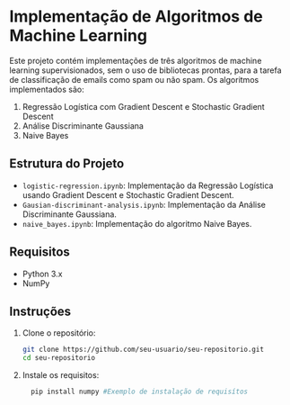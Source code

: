 # Implementação de Algoritmos de Machine Learning

Este projeto contém implementações de três algoritmos de machine learning supervisionados, sem o uso de bibliotecas prontas, para a tarefa de classificação de emails como spam ou não spam. Os algoritmos implementados são:

1. Regressão Logística com Gradient Descent e Stochastic Gradient Descent
2. Análise Discriminante Gaussiana
3. Naive Bayes

## Estrutura do Projeto

- `logistic-regression.ipynb`: Implementação da Regressão Logística usando Gradient Descent e Stochastic Gradient Descent.
- `Gausian-discriminant-analysis.ipynb`: Implementação da Análise Discriminante Gaussiana.
- `naive_bayes.ipynb`: Implementação do algoritmo Naive Bayes.


## Requisitos

- Python 3.x
- NumPy

## Instruções

1. Clone o repositório:
   ```bash
   git clone https://github.com/seu-usuario/seu-repositorio.git
   cd seu-repositorio
2. Instale os requisitos:
   ```bash
     pip install numpy #Exemplo de instalação de requisítos
   
